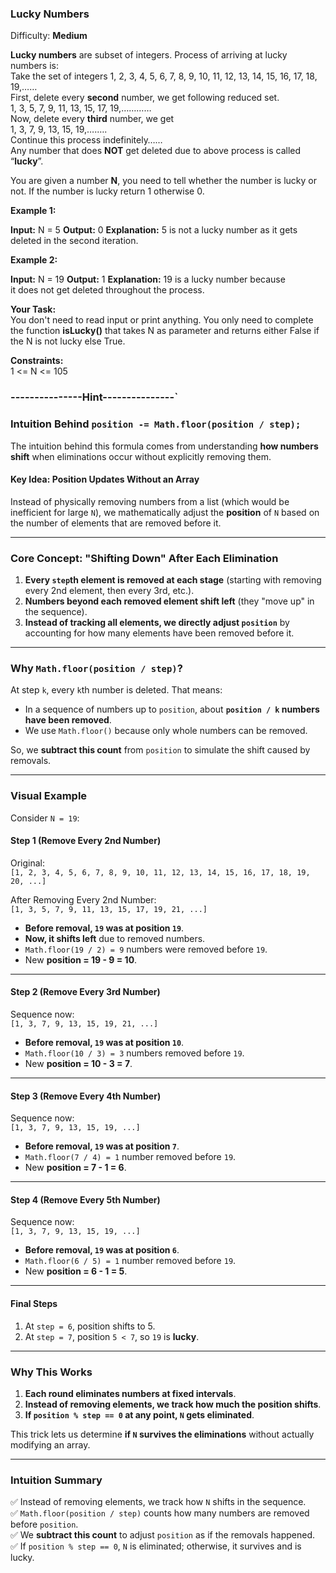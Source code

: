 ### Lucky Numbers

Difficulty: **Medium**

**Lucky numbers** are subset of integers. Process of arriving at lucky numbers is:  
Take the set of integers 1, 2, 3, 4, 5, 6, 7, 8, 9, 10, 11, 12, 13, 14, 15, 16, 17, 18, 19,……  
First, delete every **second** number, we get following reduced set.  
1, 3, 5, 7, 9, 11, 13, 15, 17, 19,…………  
Now, delete every **third** number, we get  
1, 3, 7, 9, 13, 15, 19,….….  
Continue this process indefinitely……  
Any number that does **NOT** get deleted due to above process is called “**lucky**”.

You are given a number **N**, you need to tell whether the number is lucky or not. If the number is lucky return 1 otherwise 0.

**Example 1:**

**Input:** N = 5
**Output:** 0 **Explanation:** 5 is not a lucky number as it gets  
deleted in the second iteration.

**Example 2:**

**Input:** N = 19
**Output:** 1 **Explanation:** 19 is a lucky number because  
it does not get deleted throughout the process.

**Your Task:**  
You don't need to read input or print anything. You only need to complete the function **isLucky()** that takes N as parameter and returns either False if the N is not lucky else True.

**Constraints:**  
1 <= N <= 105

### **---------------Hint---------------`**

### **Intuition Behind `position -= Math.floor(position / step);`**

The intuition behind this formula comes from understanding **how numbers shift** when eliminations occur without explicitly removing them.

#### **Key Idea: Position Updates Without an Array**

Instead of physically removing numbers from a list (which would be inefficient for large `N`), we mathematically adjust the **position** of `N` based on the number of elements that are removed before it.

---

### **Core Concept: "Shifting Down" After Each Elimination**

1.  **Every `step`th element is removed at each stage** (starting with removing every 2nd element, then every 3rd, etc.).
2.  **Numbers beyond each removed element shift left** (they "move up" in the sequence).
3.  **Instead of tracking all elements, we directly adjust `position`** by accounting for how many elements have been removed before it.

---

### **Why `Math.floor(position / step)`?**

At step `k`, every `k`th number is deleted. That means:

- In a sequence of numbers up to `position`, about **`position / k` numbers have been removed**.
- We use `Math.floor()` because only whole numbers can be removed.

So, we **subtract this count** from `position` to simulate the shift caused by removals.

---

### **Visual Example**

Consider `N = 19`:

#### **Step 1 (Remove Every 2nd Number)**

Original:  
`[1, 2, 3, 4, 5, 6, 7, 8, 9, 10, 11, 12, 13, 14, 15, 16, 17, 18, 19, 20, ...]`

After Removing Every 2nd Number:  
`[1, 3, 5, 7, 9, 11, 13, 15, 17, 19, 21, ...]`

- **Before removal, `19` was at position `19`**.
- **Now, it shifts left** due to removed numbers.
- `Math.floor(19 / 2) = 9` numbers were removed before `19`.
- New **position = 19 - 9 = 10**.

---

#### **Step 2 (Remove Every 3rd Number)**

Sequence now:  
`[1, 3, 7, 9, 13, 15, 19, 21, ...]`

- **Before removal, `19` was at position `10`**.
- `Math.floor(10 / 3) = 3` numbers removed before `19`.
- New **position = 10 - 3 = 7**.

---

#### **Step 3 (Remove Every 4th Number)**

Sequence now:  
`[1, 3, 7, 9, 13, 15, 19, ...]`

- **Before removal, `19` was at position `7`**.
- `Math.floor(7 / 4) = 1` number removed before `19`.
- New **position = 7 - 1 = 6**.

---

#### **Step 4 (Remove Every 5th Number)**

Sequence now:  
`[1, 3, 7, 9, 13, 15, 19, ...]`

- **Before removal, `19` was at position `6`**.
- `Math.floor(6 / 5) = 1` number removed before `19`.
- New **position = 6 - 1 = 5**.

---

#### **Final Steps**

1.  At `step = 6`, position shifts to 5.
2.  At `step = 7`, position `5 < 7`, so `19` is **lucky**.

---

### **Why This Works**

1.  **Each round eliminates numbers at fixed intervals**.
2.  **Instead of removing elements, we track how much the position shifts**.
3.  **If `position % step == 0` at any point, `N` gets eliminated**.

This trick lets us determine **if `N` survives the eliminations** without actually modifying an array.

---

### **Intuition Summary**

✅ Instead of removing elements, we track how `N` shifts in the sequence.  
✅ `Math.floor(position / step)` counts how many numbers are removed before `position`.  
✅ We **subtract this count** to adjust `position` as if the removals happened.  
✅ If `position % step == 0`, `N` is eliminated; otherwise, it survives and is lucky.
